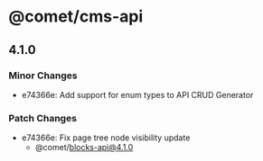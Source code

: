 # @comet/cms-api

## 4.1.0

### Minor Changes

-   e74366e: Add support for enum types to API CRUD Generator

### Patch Changes

-   e74366e: Fix page tree node visibility update
    -   @comet/blocks-api@4.1.0
